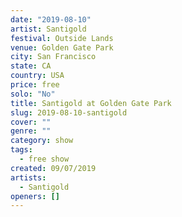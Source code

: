 ```yaml
---
date: "2019-08-10"
artist: Santigold
festival: Outside Lands
venue: Golden Gate Park
city: San Francisco
state: CA
country: USA
price: free
solo: "No"
title: Santigold at Golden Gate Park
slug: 2019-08-10-santigold
cover: ""
genre: ""
category: show
tags:
  - free show
created: 09/07/2019
artists:
  - Santigold
openers: []
---
```

